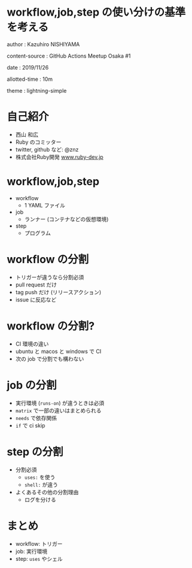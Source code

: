 # workflow,job,step の使い分けの基準を考える

author
:   Kazuhiro NISHIYAMA

content-source
:   GitHub Actions Meetup Osaka #1

date
:   2019/11/26

allotted-time
:   10m

theme
:   lightning-simple

# 自己紹介

- 西山 和広
- Ruby のコミッター
- twitter, github など: @znz
- 株式会社Ruby開発 www.ruby-dev.jp

# workflow,job,step

- workflow
  - 1 YAML ファイル
- job
  - ランナー (コンテナなどの仮想環境)
- step
  - プログラム

# workflow の分割

- トリガーが違うなら分割必須
- pull request だけ
- tag push だけ (リリースアクション)
- issue に反応など

# workflow の分割?

- CI 環境の違い
- ubuntu と macos と windows で CI
- 次の job で分割でも構わない

# job の分割

- 実行環境 (`runs-on`) が違うときは必須
- `matrix` で一部の違いはまとめられる
- `needs` で依存関係
- `if` で ci skip

# step の分割

- 分割必須
  - `uses:` を使う
  - `shell:` が違う
- よくあるその他の分割理由
  - ログを分ける

# まとめ

- workflow: トリガー
- job: 実行環境
- step: `uses` やシェル
